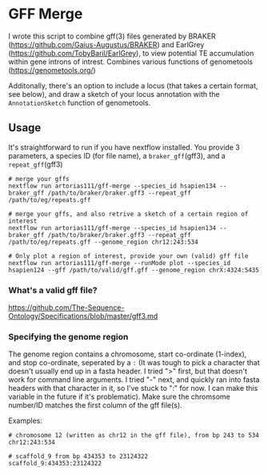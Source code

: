 # GFF Merge
I wrote this script to combine gff(3) files generated by BRAKER (https://github.com/Gaius-Augustus/BRAKER) and EarlGrey (https://github.com/TobyBaril/EarlGrey), to view potential TE accumulation within gene introns of intrest. Combines various functions of genometools (https://genometools.org/)

Additonally, there's an option to include a locus (that takes a certain format, see below), and draw a sketch of your locus annotation with the `AnnotationSketch` function of genometools. 

## Usage 
It's straightforward to run if you have nextflow installed. You provide 3 parameters, a species ID (for file name), a `braker_gff`(gff3), and a `repeat_gff`(gff3)
```shell
# merge your gffs
nextflow run artorias111/gff-merge --species_id hsapien134 --braker_gff /path/to/braker/braker.gff3 --repeat_gff /path/to/eg/repeats.gff

# merge your gffs, and also retrive a sketch of a certain region of interest
nextflow run artorias111/gff-merge --species_id hsapien134 --braker_gff /path/to/braker/braker.gff3 --repeat_gff /path/to/eg/repeats.gff --genome_region chr12:243:534

# Only plot a region of interest, provide your own (valid) gff file
nextflow run artorias111/gff-merge --runMode plot --species_id hsapien124 --gff /path/to/valid/gff.gff --genome_region chrX:4324:5435
```

### What's a valid gff file?
https://github.com/The-Sequence-Ontology/Specifications/blob/master/gff3.md

### Specifying the genome region
The genome region contains a chromosome, start co-ordinate (1-index), and stop co-ordinate, seperated by a `:` (It was tough to pick a character that doesn't usually end up in a fasta header. I tried ">" first, but that doesn't work for command line arguments. I tried "-" next, and quickly ran into fasta headers with that character in it, so I've stuck to ":" for now. I can make this variable in the future if it's problematic). Make sure the chromsome number/ID matches the first column of the gff file(s). 

Examples: 
```shell
# chromosome 12 (written as chr12 in the gff file), from bp 243 to 534
chr12:243:534

# scaffold_9 from bp 434353 to 23124322
scaffold_9:434353:23124322
```
